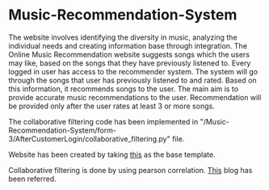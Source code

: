# Music-Recommendation-System
The website involves identifying the diversity in music, analyzing the individual needs and creating information base through integration. The Online Music Recommendation website suggests songs which the users may like, based on the songs that they have previously listened to.
Every logged in user has access to the recommender system. The system will go through the songs that user has previously listened to and rated. Based on this information, it recommends songs to the user. 
The main aim is to provide accurate music recommendations to the user. Recommendation will be provided only after the user rates at least 3 or more songs.

The collaborative filtering code has been implemented in "/Music-Recommendation-System/form-3/AfterCustomerLogin/collaborative_filtering.py" file.

Website has been created by taking [this](http://www.free-css.com/free-css-templates/page203/evento) as the base template.

Collaborative filtering is done by using pearson correlation. [This](http://dataaspirant.com/2015/05/25/collaborative-filtering-recommendation-engine-implementation-in-python/) blog has been referred.
